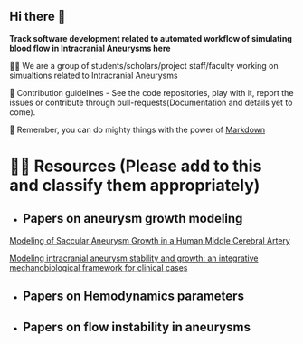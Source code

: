 ## Hi there 👋



**Track software development related to automated workflow of simulating blood flow in Intracranial Aneurysms here**

🙋‍♀️ We are a group of students/scholars/project staff/faculty working on simualtions related to Intracranial Aneurysms

🌈 Contribution guidelines - See the code repositories, play with it, report the issues or contribute through pull-requests(Documentation and details yet to come).

🧙 Remember, you can do mighty things with the power of [Markdown](https://docs.github.com/github/writing-on-github/getting-started-with-writing-and-formatting-on-github/basic-writing-and-formatting-syntax)

# 👩‍💻 Resources (Please add to this and classify them appropriately)
- ## Papers on aneurysm growth modeling
[Modeling of Saccular Aneurysm Growth in a Human Middle Cerebral Artery](https://asmedigitalcollection.asme.org/biomechanical/article/130/5/051012/455136/Modeling-of-Saccular-Aneurysm-Growth-in-a-Human)

[Modeling intracranial aneurysm stability and growth: an integrative mechanobiological framework for clinical cases](https://link.springer.com/article/10.1007/s10237-020-01351-2)

- ## Papers on Hemodynamics parameters

- ## Papers on flow instability in aneurysms

